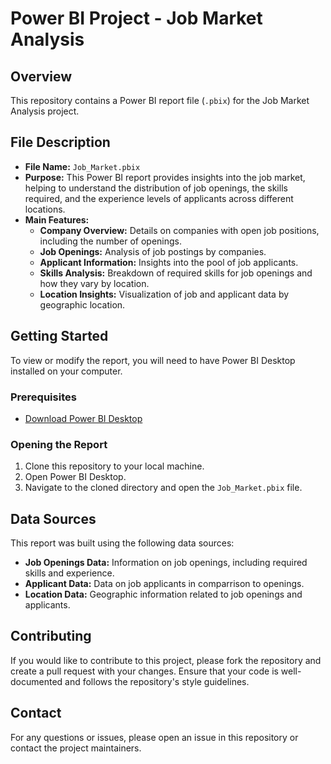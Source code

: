 # Power BI Project - Job Market Analysis

## Overview

This repository contains a Power BI report file (`.pbix`) for the Job Market Analysis project.

## File Description

- **File Name:** `Job_Market.pbix`
- **Purpose:** This Power BI report provides insights into the job market, helping to understand the distribution of job openings, the skills required, and the experience levels of applicants across different locations.
- **Main Features:**
  - **Company Overview:** Details on companies with open job positions, including the number of openings.
  - **Job Openings:** Analysis of job postings by companies.
  - **Applicant Information:** Insights into the pool of job applicants.
  - **Skills Analysis:** Breakdown of required skills for job openings and how they vary by location.
  - **Location Insights:** Visualization of job and applicant data by geographic location.

## Getting Started

To view or modify the report, you will need to have Power BI Desktop installed on your computer.

### Prerequisites

- [Download Power BI Desktop](https://powerbi.microsoft.com/desktop/)

### Opening the Report

1. Clone this repository to your local machine.
2. Open Power BI Desktop.
3. Navigate to the cloned directory and open the `Job_Market.pbix` file.

## Data Sources

This report was built using the following data sources:

- **Job Openings Data:** Information on job openings, including required skills and experience.
- **Applicant Data:** Data on job applicants in comparrison to openings.
- **Location Data:** Geographic information related to job openings and applicants.

## Contributing

If you would like to contribute to this project, please fork the repository and create a pull request with your changes. Ensure that your code is well-documented and follows the repository's style guidelines.

## Contact

For any questions or issues, please open an issue in this repository or contact the project maintainers.
